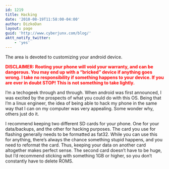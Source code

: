 ```yaml
---
id: 1219
title: Hacking
date: '2010-08-19T11:58:00-04:00'
author: DizkoDan
layout: page
guid: 'http://www.cyberjunx.com/blog/'
aktt_notify_twitter:
    - 'yes'
---
```


The area is devoted to customizing your android device.

<font color="red">**DISCLAIMER: Rooting your phone will void your warranty, and can be dangerous. You may end up with a “bricked” device if anything goes wrong. I take no responsibility if something happens to your device. If you are ever in doubt STOP! This is not something to take lightly.**</font>

I’m a techogeek through and through. When android was first announced, I was excited by the prospects of what you could do with this OS. Being that I’m a linux engineer, the idea of being able to hack my phone in the same way that I can on my computer was very appealing. Some wonder why, others just do it.

I recommend keeping two different SD cards for your phone. One for your data/backups, and the other for hacking purposes. The card you use for flashing generally needs to be formatted as fat32. While you can use this for anything, there’s always the chance something stupid happens, and you need to reformat the card. Thus, keeping your data on another card altogether makes perfect sense. The second card doesn’t have to be huge, but I’d recommend sticking with something 1GB or higher, so you don’t constantly have to delete ROMS.